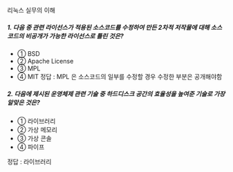 리눅스 실무의 이해
##### 1. 다음 중 관련 라이선스가 적용된 소스코드를 수정하여 만든 2차적 저작물에 대해 소스코드의 비공개가 가능한 라이선스로 틀린 것은?

- ① BSD
- ② Apache License
- ③ MPL
- ④ MIT
정답 : MPL 은 소스코드의 일부를 수정할 경우 수정한 부분은 공개해야함


##### 2. 다음에 제시된 운영체제 관련 기술 중 하드디스크 공간의 효율성을 높여준 기술로 가장 알맞은 것은?

- ① 라이브러리
- ② 가상 메모리
- ③ 가상 콘솔
- ④ 파이프

정답 : 라이브러리

